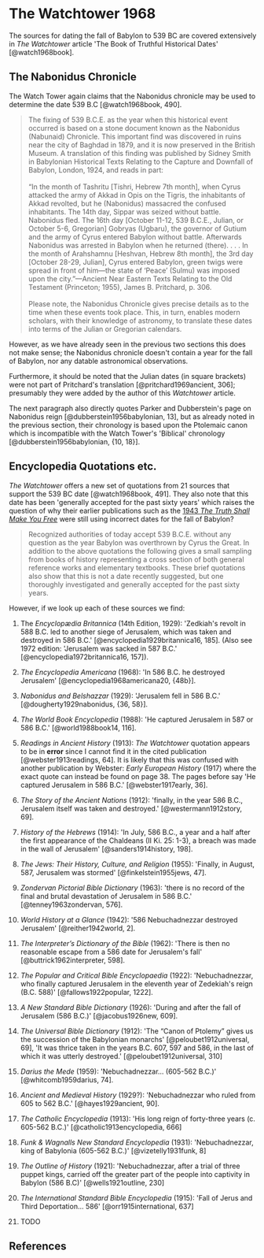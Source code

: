 # The Watchtower 1968

The sources for dating the fall of Babylon to 539 BC are covered extensively in _The Watchtower_ article 'The Book of
Truthful Historical Dates' [@watch1968book].

## The Nabonidus Chronicle

The Watch Tower again claims that the Nabonidus chronicle may be used to determine the date 539 B.C [@watch1968book,
490].

> The fixing of 539 B.C.E. as the year when this historical event occurred is based on a stone document known as the
> Nabonidus (Nabunaid) Chronicle. This important find was discovered in ruins near the city of Baghdad in 1879, and it
> is now preserved in the British Museum. A translation of this finding was published by Sidney Smith in Babylonian
> Historical Texts Relating to the Capture and Downfall of Babylon, London, 1924, and reads in part: <br><br> “In the
> month of Tashritu \[Tishri, Hebrew 7th month\], when Cyrus attacked the army of Akkad in Opis on the Tigris, the
> inhabitants of Akkad revolted, but he (Nabonidus) massacred the confused inhabitants. The 14th day, Sippar was seized
> without battle. Nabonidus fled. The 16th day \[October 11-12, 539 B.C.E., Julian, or October 5-6, Gregorian\] Gobryas
> (Ugbaru), the governor of Gutium and the army of Cyrus entered Babylon without battle. Afterwards Nabonidus was
> arrested in Babylon when he returned (there). . . . In the month of Arahshamnu \[Heshvan, Hebrew 8th month\], the 3rd
> day \[October 28-29, Julian\], Cyrus entered Babylon, green twigs were spread in front of him—the state of ‘Peace’
> (Sulmu) was imposed upon the city.”—Ancient Near Eastern Texts Relating to the Old Testament (Princeton; 1955), James
> B. Pritchard, p. 306. <br><br> Please note, the Nabonidus Chronicle gives precise details as to the time when these
> events took place. This, in turn, enables modern scholars, with their knowledge of astronomy, to translate these dates
> into terms of the Julian or Gregorian calendars.

However, as we have already seen in the previous two sections this does not make sense; the Nabonidus chronicle doesn't
contain a year for the fall of Babylon, nor any datable astronomical observations.

Furthermore, it should be noted that the Julian dates (in square brackets) were not part of Pritchard's translation
[@pritchard1969ancient, 306]; presumably they were added by the author of this _Watchtower_ article.

The next paragraph also directly quotes Parker and Dubberstein's page on Nabonidus reign [@dubberstein1956babylonian,
13], but as already noted in the previous section, their chronology is based upon the Ptolemaic canon which is
incompatible with the Watch Tower's 'Biblical' chronology [@dubberstein1956babylonian, {10, 18}].

## Encyclopedia Quotations etc.

_The Watchtower_ offers a new set of quotations from 21 sources that support the 539 BC date [@watch1968book, 491]. They
also note that this date has been 'generally accepted for the past sixty years' which raises the question of why their
earlier publications such as the [1943 _The Truth Shall Make You Free_](./1943.md) were still using incorrect dates for
the fall of Babylon?

> Recognized authorities of today accept 539 B.C.E. without any question as the year Babylon was overthrown by Cyrus the
> Great. In addition to the above quotations the following gives a small sampling from books of history representing a
> cross section of both general reference works and elementary textbooks. These brief quotations also show that this is
> not a date recently suggested, but one thoroughly investigated and generally accepted for the past sixty years.

However, if we look up each of these sources we find:

1. The _Encyclopædia Britannica_ (14th Edition, 1929): 'Zedkiah's revolt in 588 B.C. led to another siege of Jerusalem,
   which was taken and destroyed in 586 B.C.' [@encyclopedia1929britannica16, 185]. (Also see 1972 edition: 'Jerusalem
   was sacked in 587 B.C.' [@encyclopedia1972britannica16, 157]).

2. _The Encyclopedia Americana_ (1968): 'In 586 B.C. he destroyed Jerusalem' [@encyclopedia1968americana20, {48b}].

3. _Nabonidus and Belshazzar_ (1929): 'Jerusalem fell in 586 B.C.' [@dougherty1929nabonidus, {36, 58}].

4. _The World Book Encyclopedia_ (1988): 'He captured Jerusalem in 587 or 586 B.C.' [@world1988book14, 116].

5. _Readings in Ancient History_ (1913): _The Watchtower_ quotation appears to be in **error** since I cannot find it in
   the cited publication [@webster1913readings, 64]. It is likely that this was confused with another publication by
   Webster: _Early European History_ (1917) where the exact quote can instead be found on page 38. The pages before say
   'He captured Jerusalem in 586 B.C.' [@webster1917early, 36].

6. _The Story of the Ancient Nations_ (1912): 'finally, in the year 586 B.C., Jerusalem itself was taken and destroyed.'
   [@westermann1912story, 69].

7. _History of the Hebrews_ (1914): 'In July, 586 B.C., a year and a half after the first appearance of the Chaldeans
   (II Ki. 25: 1-3), a breach was made in the wall of Jerusalem' [@sanders1914history, 198].

8. _The Jews: Their History, Culture, and Religion_ (1955): 'Finally, in August, 587, Jerusalem was stormed'
   [@finkelstein1955jews, 47].

9. _Zondervan Pictorial Bible Dictionary_ (1963): 'there is no record of the final and brutal devastation of Jerusalem
   in 586 B.C.' [@tenney1963zondervan, 576].

10. _World History at a Glance_ (1942): '586 Nebuchadnezzar destroyed Jerusalem' [@reither1942world, 2].

11. _The Interpreter’s Dictionary of the Bible_ (1962): 'There is then no reasonable escape from a 586 date for
    Jerusalem's fall' [@buttrick1962interpreter, 598].

12. _The Popular and Critical Bible Encyclopaedia_ (1922): 'Nebuchadnezzar, who finally captured Jerusalem in the
    eleventh year of Zedekiah's reign (B.C. 588)' [@fallows1922popular, 1222].

13. _A New Standard Bible Dictionary_ (1926): 'During and after the fall of Jerusalem (586 B.C.)' [@jacobus1926new,
    609].

14. _The Universal Bible Dictionary_ (1912): 'The “Canon of Ptolemy” gives us the succession of the Babylonian monarchs'
    [@peloubet1912universal, 69], 'It was thrice taken in the years B.C. 607, 597 and 586, in the last of which it was
    utterly destroyed.' [@peloubet1912universal, 310]

15. _Darius the Mede_ (1959): 'Nebuchadnezzar... (605-562 B.C.)' [@whitcomb1959darius, 74].

16. _Ancient and Medieval History_ (1929?): 'Nebuchadnezzar who ruled from 605 to 562 B.C.' [@hayes1929ancient, 90].

17. _The Catholic Encyclopedia_ (1913): 'His long reign of forty-three years (c. 605-562 B.C.)'
    [@catholic1913encyclopedia, 666]

18. _Funk & Wagnalls New Standard Encyclopedia_ (1931): 'Nebuchadnezzar, king of Babylonia (605-562 B.C.)'
    [@vizetelly1931funk, 8]

19. _The Outline of History_ (1921): 'Nebuchadnezzar, after a trial of three puppet kings, carried off the greater part
    of the people into captivity in Babylon (586 B.C)' [@wells1921outline, 230]

20. _The International Standard Bible Encyclopedia_ (1915): 'Fall of Jerus and Third Deportation... 586'
    [@orr1915international, 637]

21. TODO

## References
